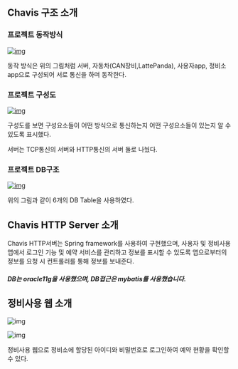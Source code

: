 ## Chavis 구조 소개

### **프로젝트 동작방식**

[![img](https://postfiles.pstatic.net/MjAxOTEwMThfMjU2/MDAxNTcxMzY1NDMzODIz.Kku3-43jmE-HI_5HBA3x_W1RLeX5I_7k8Vm_9ISimJUg.z0B3LW85OwXnDMOoJ9tmUQbR0w70oSv0Rq1IV0IUfIYg.PNG.ehdwnd02/image.png?type=w773)](https://blog.naver.com/PostView.nhn?blogId=ehdwnd02&logNo=221681605957&categoryNo=26&parentCategoryNo=0&viewDate=&currentPage=1&postListTopCurrentPage=1&from=postView&userTopListOpen=true&userTopListCount=5&userTopListManageOpen=false&userTopListCurrentPage=1#)

동작 방식은 위의 그림처럼 서버, 자동차(CAN장비,LattePanda), 사용자app, 정비소app으로 구성되어 서로 통신을 하며 동작한다.



### **프로젝트 구성도**

[![img](https://postfiles.pstatic.net/MjAxOTEwMThfMjI3/MDAxNTcxMzY1MzA3NzE3.FBdo9jmRFoLEV5On6_Pn8L5e6E6wSN63YPgYcEDxCjcg.2Ldytt8JNhM9qz54QXBELmpZTtTwtmVyIM5HMk7-23wg.PNG.ehdwnd02/image.png?type=w773)](https://blog.naver.com/PostView.nhn?blogId=ehdwnd02&logNo=221681605957&categoryNo=26&parentCategoryNo=0&viewDate=&currentPage=1&postListTopCurrentPage=1&from=postView&userTopListOpen=true&userTopListCount=5&userTopListManageOpen=false&userTopListCurrentPage=1#)

구성도를 보면 구성요소들이 어떤 방식으로 통신하는지 어떤 구성요소들이 있는지 알 수 있도록 표시했다.

서버는 TCP통신의 서버와 HTTP통신의 서버 둘로 나눴다.



### **프로젝트 DB구조**

[![img](https://postfiles.pstatic.net/MjAxOTEwMThfMTYx/MDAxNTcxMzc3OTYyNzU3.y1RT-ca07QXIH6gKUuNNI3tP2I2KuKLnG-9EhlVa-2gg.jQtrg_OHE41J-Ngjm3QZis31zDc_Ajf7w7FVK1rHgmYg.PNG.ehdwnd02/image.png?type=w773)](https://blog.naver.com/PostView.nhn?blogId=ehdwnd02&logNo=221681605957&categoryNo=26&parentCategoryNo=0&viewDate=&currentPage=1&postListTopCurrentPage=1&from=postView&userTopListOpen=true&userTopListCount=5&userTopListManageOpen=false&userTopListCurrentPage=1#)

위의 그림과 같이 6개의 DB Table을 사용하였다.







## Chavis HTTP Server 소개

Chavis HTTP서버는 Spring framework를 사용하여 구현했으며, 사용자 및 정비사용 앱에서 로그인 기능 및 예약 서비스를 관리하고 정보를 표시할 수 있도록 앱으로부터의 정보를 요청 시 컨트롤러를 통해 정보를 보내준다.

##### DB는 oracle11g을 사용했으며, DB접근은 mybatis를 사용했습니다.









## 정비사용 웹 소개

![img](https://postfiles.pstatic.net/MjAxOTEwMThfMTU4/MDAxNTcxMzc4MjYyMDQ0.vKtTJxCp-XYqGaegWvywnbv3_QTgSJc0Yiv53NP9x24g.5YE2SYfIjH0XSCBw5BD0g5U0MjBdXy-jletUkOv-B28g.PNG.ehdwnd02/image.png?type=w773)

![img](https://postfiles.pstatic.net/MjAxOTEwMThfNyAg/MDAxNTcxMzc4MjkzOTM1.B5spbdRw10xTBDy-ktitjBdmoeObsJjdoh8w3ChAF2Yg.LTHf4VH4NIU7MdjUybdFIBt3OCUQKPlwl11lKcpbtZAg.PNG.ehdwnd02/image.png?type=w773)

정비사용 웹으로 정비소에 할당된 아이디와 비밀번호로 로그인하여 예약 현황을 확인할 수 있다.